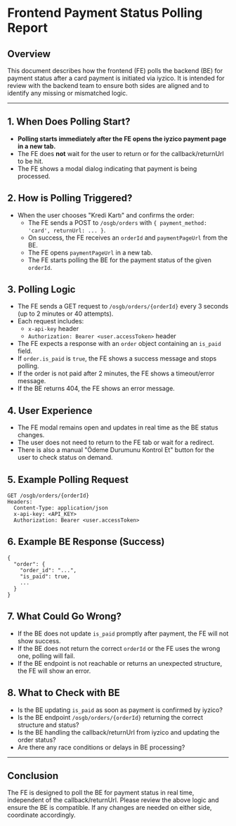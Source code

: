 # Frontend Payment Status Polling Report

## Overview
This document describes how the frontend (FE) polls the backend (BE) for payment status after a card payment is initiated via iyzico. It is intended for review with the backend team to ensure both sides are aligned and to identify any missing or mismatched logic.

---

## 1. When Does Polling Start?
- **Polling starts immediately after the FE opens the iyzico payment page in a new tab.**
- The FE does **not** wait for the user to return or for the callback/returnUrl to be hit.
- The FE shows a modal dialog indicating that payment is being processed.

## 2. How is Polling Triggered?
- When the user chooses "Kredi Kartı" and confirms the order:
  - The FE sends a POST to `/osgb/orders` with `{ payment_method: 'card', returnUrl: ... }`.
  - On success, the FE receives an `orderId` and `paymentPageUrl` from the BE.
  - The FE opens `paymentPageUrl` in a new tab.
  - The FE starts polling the BE for the payment status of the given `orderId`.

## 3. Polling Logic
- The FE sends a GET request to `/osgb/orders/{orderId}` every 3 seconds (up to 2 minutes or 40 attempts).
- Each request includes:
  - `x-api-key` header
  - `Authorization: Bearer <user.accessToken>` header
- The FE expects a response with an `order` object containing an `is_paid` field.
- If `order.is_paid` is `true`, the FE shows a success message and stops polling.
- If the order is not paid after 2 minutes, the FE shows a timeout/error message.
- If the BE returns 404, the FE shows an error message.

## 4. User Experience
- The FE modal remains open and updates in real time as the BE status changes.
- The user does not need to return to the FE tab or wait for a redirect.
- There is also a manual "Ödeme Durumunu Kontrol Et" button for the user to check status on demand.

## 5. Example Polling Request
```
GET /osgb/orders/{orderId}
Headers:
  Content-Type: application/json
  x-api-key: <API_KEY>
  Authorization: Bearer <user.accessToken>
```

## 6. Example BE Response (Success)
```
{
  "order": {
    "order_id": "...",
    "is_paid": true,
    ...
  }
}
```

## 7. What Could Go Wrong?
- If the BE does not update `is_paid` promptly after payment, the FE will not show success.
- If the BE does not return the correct `orderId` or the FE uses the wrong one, polling will fail.
- If the BE endpoint is not reachable or returns an unexpected structure, the FE will show an error.

## 8. What to Check with BE
- Is the BE updating `is_paid` as soon as payment is confirmed by iyzico?
- Is the BE endpoint `/osgb/orders/{orderId}` returning the correct structure and status?
- Is the BE handling the callback/returnUrl from iyzico and updating the order status?
- Are there any race conditions or delays in BE processing?

---

## Conclusion
The FE is designed to poll the BE for payment status in real time, independent of the callback/returnUrl. Please review the above logic and ensure the BE is compatible. If any changes are needed on either side, coordinate accordingly.
